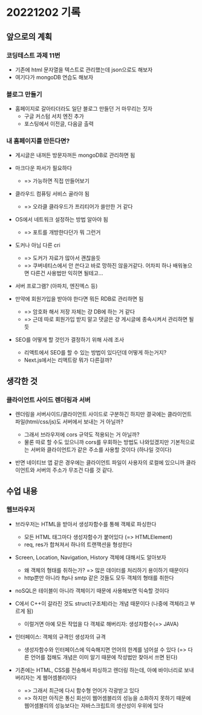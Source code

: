 # 20221202 기록
## 앞으로의 계획
### 코딩테스트 과제 11번
- 기존에 html 문자열을 텍스트로 관리했는데 json으로도 해보자
- 여기다가 mongoDB 연습도 해보자

### 블로그 만들기
- 홈페이지로 갈아타더라도 일단 블로그 만들던 거 마무리는 짓자
  - 구글 커스텀 서치 엔진 추가
  - 포스팅에서 이전글, 다음글 출력

### 내 홈페이지를 만든다면?
- 게시글은 내꺼든 방문자꺼든 mongoDB로 관리하면 됨

- 마크다운 파서가 필요하다
  - => 가능하면 직접 만들어보기

- 클라우드 컴퓨팅 서비스 골라야 됨
  - => 오라클 클라우드가 프리티어가 쓸만한 거 같다

- OS에서 네트워크 설정하는 방법 알아야 됨
  - => 포트를 개방한다던가 뭐 그런거

- 도커나 아님 다른 cri
  - => 도커가 자료가 많아서 괜찮을듯
  - => 쿠버네티스에서 안 쓴다고 바로 망하진 않을거같다. 어차피 하나 배워놓으면 다른건 사용법만 익히면 될테고...

- 서버 프로그램? (아파치, 엔진엑스 등)

- 만약에 회원가입을 받아야 한다면 뭐든 RDB로 관리하면 됨
  - => 암호화 해서 저장 자체는 걍 DB에 하는 거 같다
  - => 근데 따로 회원가입 받지 말고 댓글은 걍 게시글에 종속시켜서 관리하면 될듯

- SEO를 어떻게 할 것인가 결정하기 위해 사례 조사
  - 리액트에서 SEO를 할 수 있는 방법이 있다던데 어떻게 하는거지?
  - Next.js에서는 리액트랑 뭐가 다른걸까?

## 생각한 것
### 클라이언트 사이드 렌더링과 서버
- 렌더링을 서버사이드/클라이언트 사이드로 구분하긴 하지만 결국에는 클라이언트 파일(html/css/js)도 서버에서 보내는 거 아닐까?
  - 그래서 브라우저에 cors 규약도 적용되는 거 아닐까? 
  - 물론 따로 할 수도 있으니까 cors를 우회하는 방법도 나와있겠지만 기본적으로는 서버와 클라이언트가 같은 주소를 사용할 것이다 (하나일 것이다)

- 반면 네이티브 앱 같은 경우에는 클라이언트 파일이 사용자의 로컬에 있으니까 클라이언트와 서버의 주소가 무조건 다를 것 같다.

## 수업 내용
### 웹브라우저
- 브라우저는 HTML을 받아서 생성자함수를 통해 객체로 파싱한다
  - 모든 HTML 태그마다 생성자함수가 붙어있다 (=> HTMLElement)
  - req, res가 합쳐져서 하나의 트랜잭션을 형성한다

- Screen, Location, Navigation, History 객체에 대해서도 알아보자
  - 왜 객체의 형태를 취하는가? => 많은 데이터를 처리하기 용이하기 때문이다
  - http뿐만 아니라 ftp나 smtp 같은 것들도 모두 객체의 형태를 취한다

- noSQL은 테이블이 아니라 객체이기 때문에 사용해보면 익숙할 것이다

- C에서 C++이 갈라진 것도 struct(구조체)라는 개념 때문이다 (나중에 객체라고 부르게 됨)
  - 이럴거면 아예 모든 작업을 다 객체로 해버리자: 생성자함수(=> JAVA)

- 인터페이스: 객체의 규격인 생성자의 규격
  - 생성자함수와 인터페이스에 익숙해지면 언어의 한계를 넘어설 수 있다 (=> 다른 언어를 접해도 개념은 이미 알기 때문에 작성법만 찾아서 쓰면 된다)

- 기존에는 HTML, CSS를 전송해서 파싱하고 렌더링 하는데, 아예 바이너리로 보내버리자는 게 웹어셈블리이다
  - => 그래서 최근에 다시 함수형 언어가 각광받고 있다
  - => 하지만 아직은 통신 회선이 웹어셈블리의 성능을 소화하지 못하기 때문에 웹어셈블리의 성능보다는 자바스크립트의 생산성이 우위에 있다
